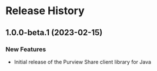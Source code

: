 # Release History

## 1.0.0-beta.1 (2023-02-15)

### New Features

- Initial release of the Purview Share client library for Java
